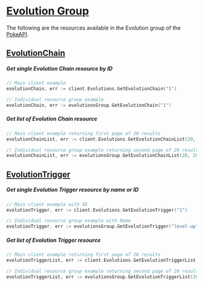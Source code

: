 # [Evolution Group](https://pokeapi.co/docs/v2#evolution-section)

The following are the resources available in the Evolution group of the [PokeAPI](https://pokeapi.co/).

## [EvolutionChain](https://pokeapi.co/docs/v2#evolution-chains)

##### Get single Evolution Chain resource by ID

```go
// Main client example
evolutionChain, err := client.Evolutions.GetEvolutionChain("1")

// Individual resource group example
evolutionChain, err := evolutionsGroup.GetEvolutionChain("1")
```

##### Get list of Evolution Chain resource

```go
// Main client example returning first page of 20 results
evolutionChainList, err := client.Evolutions.GetEvolutionChainList(20, 0)

// Individual resource group example returning second page of 20 results
evolutionChainList, err := evolutionsGroup.GetEvolutionChainList(20, 20)
```

## [EvolutionTrigger](https://pokeapi.co/docs/v2#evolution-triggers)

##### Get single Evolution Trigger resource by name or ID

```go
// Main client example with ID
evolutionTrigger, err := client.Evolutions.GetEvolutionTrigger("1")

// Individual resource group example with Name
evolutionTrigger, err := evolutionsGroup.GetEvolutionTrigger("level-up")
```

##### Get list of Evolution Trigger resource

```go
// Main client example returning first page of 20 results
evolutionTriggerList, err := client.Evolutions.GetEvolutionTriggerList(20, 0)

// Individual resource group example returning second page of 20 results
evolutionTriggerList, err := evolutionsGroup.GetEvolutionTriggerList(20, 20)
```
